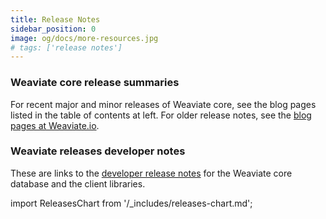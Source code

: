 ```yaml
---
title: Release Notes
sidebar_position: 0
image: og/docs/more-resources.jpg
# tags: ['release notes']
---
```


### Weaviate core release summaries

For recent major and minor releases of Weaviate core, see the blog pages listed in the table of contents at left. For older release notes, see the [blog pages at Weaviate.io](https://weaviate.io/blog/tags/release).

### Weaviate releases developer notes

These are links to the [developer release notes](https://github.com/weaviate/weaviate/releases) for the Weaviate core database and the client libraries.

import ReleasesChart from '/_includes/releases-chart.md';

<ReleasesChart />
